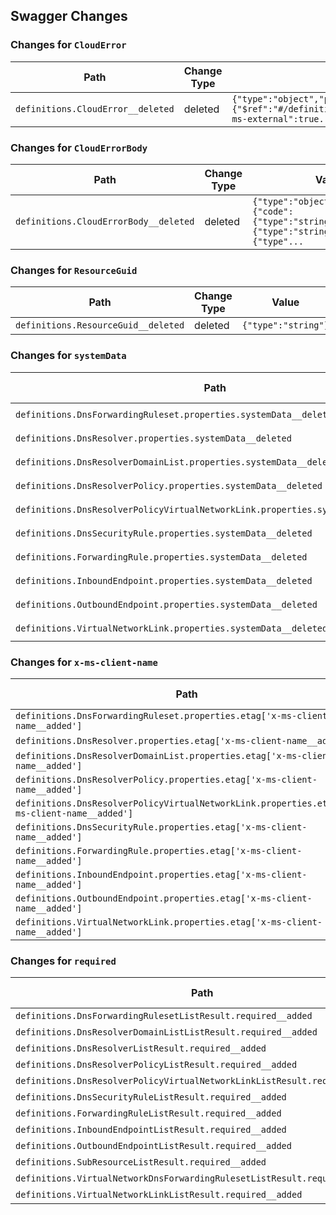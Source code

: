 ## Swagger Changes

### Changes for `CloudError`

| Path | Change Type | Value |
|------|------------|-------|
| `definitions.CloudError__deleted` | deleted | `{"type":"object","properties":{"error":{"$ref":"#/definitions/CloudErrorBody"}},"x-ms-external":true...` |

### Changes for `CloudErrorBody`

| Path | Change Type | Value |
|------|------------|-------|
| `definitions.CloudErrorBody__deleted` | deleted | `{"type":"object","properties":{"code":{"type":"string"},"message":{"type":"string"},"target":{"type"...` |

### Changes for `ResourceGuid`

| Path | Change Type | Value |
|------|------------|-------|
| `definitions.ResourceGuid__deleted` | deleted | `{"type":"string"}` |

### Changes for `systemData`

| Path | Change Type | Value |
|------|------------|-------|
| `definitions.DnsForwardingRuleset.properties.systemData__deleted` | deleted | `{"$ref":"../../../../../common-types/resource-management/v5/types.json#/definitions/systemData","rea...` |
| `definitions.DnsResolver.properties.systemData__deleted` | deleted | `{"$ref":"../../../../../common-types/resource-management/v5/types.json#/definitions/systemData","rea...` |
| `definitions.DnsResolverDomainList.properties.systemData__deleted` | deleted | `{"$ref":"../../../../../common-types/resource-management/v5/types.json#/definitions/systemData","rea...` |
| `definitions.DnsResolverPolicy.properties.systemData__deleted` | deleted | `{"$ref":"../../../../../common-types/resource-management/v5/types.json#/definitions/systemData","rea...` |
| `definitions.DnsResolverPolicyVirtualNetworkLink.properties.systemData__deleted` | deleted | `{"$ref":"../../../../../common-types/resource-management/v5/types.json#/definitions/systemData","rea...` |
| `definitions.DnsSecurityRule.properties.systemData__deleted` | deleted | `{"$ref":"../../../../../common-types/resource-management/v5/types.json#/definitions/systemData","rea...` |
| `definitions.ForwardingRule.properties.systemData__deleted` | deleted | `{"$ref":"../../../../../common-types/resource-management/v5/types.json#/definitions/systemData","rea...` |
| `definitions.InboundEndpoint.properties.systemData__deleted` | deleted | `{"$ref":"../../../../../common-types/resource-management/v5/types.json#/definitions/systemData","rea...` |
| `definitions.OutboundEndpoint.properties.systemData__deleted` | deleted | `{"$ref":"../../../../../common-types/resource-management/v5/types.json#/definitions/systemData","rea...` |
| `definitions.VirtualNetworkLink.properties.systemData__deleted` | deleted | `{"$ref":"../../../../../common-types/resource-management/v5/types.json#/definitions/systemData","rea...` |

### Changes for `x-ms-client-name`

| Path | Change Type | Value |
|------|------------|-------|
| `definitions.DnsForwardingRuleset.properties.etag['x-ms-client-name__added']` | added | `eTag` |
| `definitions.DnsResolver.properties.etag['x-ms-client-name__added']` | added | `eTag` |
| `definitions.DnsResolverDomainList.properties.etag['x-ms-client-name__added']` | added | `eTag` |
| `definitions.DnsResolverPolicy.properties.etag['x-ms-client-name__added']` | added | `eTag` |
| `definitions.DnsResolverPolicyVirtualNetworkLink.properties.etag['x-ms-client-name__added']` | added | `eTag` |
| `definitions.DnsSecurityRule.properties.etag['x-ms-client-name__added']` | added | `eTag` |
| `definitions.ForwardingRule.properties.etag['x-ms-client-name__added']` | added | `eTag` |
| `definitions.InboundEndpoint.properties.etag['x-ms-client-name__added']` | added | `eTag` |
| `definitions.OutboundEndpoint.properties.etag['x-ms-client-name__added']` | added | `eTag` |
| `definitions.VirtualNetworkLink.properties.etag['x-ms-client-name__added']` | added | `eTag` |

### Changes for `required`

| Path | Change Type | Value |
|------|------------|-------|
| `definitions.DnsForwardingRulesetListResult.required__added` | added | `["value"]` |
| `definitions.DnsResolverDomainListListResult.required__added` | added | `["value"]` |
| `definitions.DnsResolverListResult.required__added` | added | `["value"]` |
| `definitions.DnsResolverPolicyListResult.required__added` | added | `["value"]` |
| `definitions.DnsResolverPolicyVirtualNetworkLinkListResult.required__added` | added | `["value"]` |
| `definitions.DnsSecurityRuleListResult.required__added` | added | `["value"]` |
| `definitions.ForwardingRuleListResult.required__added` | added | `["value"]` |
| `definitions.InboundEndpointListResult.required__added` | added | `["value"]` |
| `definitions.OutboundEndpointListResult.required__added` | added | `["value"]` |
| `definitions.SubResourceListResult.required__added` | added | `["value"]` |
| `definitions.VirtualNetworkDnsForwardingRulesetListResult.required__added` | added | `["value"]` |
| `definitions.VirtualNetworkLinkListResult.required__added` | added | `["value"]` |

